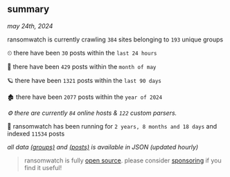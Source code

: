 
## summary
_may 24th, 2024_

ransomwatch is currently crawling `384` sites belonging to `193` unique groups

⏲ there have been `30` posts within the `last 24 hours`

🦈 there have been `429` posts within the `month of may`

🪐 there have been `1321` posts within the `last 90 days`

🏚 there have been `2077` posts within the `year of 2024`

_⚙️ there are currently `84` online hosts & `122` custom parsers._

🦕 ransomwatch has been running for `2 years, 8 months and 18 days` and indexed `11534` posts

_all data  [(groups)](http://ransomwhat.telemetry.ltd/groups) and [(posts)](http://ransomwhat.telemetry.ltd/posts) is available in JSON (updated hourly)_

> ransomwatch is fully [open source](https://github.com/joshhighet/ransomwatch#ransomwatch--). please consider [sponsoring](https://github.com/sponsors/joshhighet) if you find it useful!
